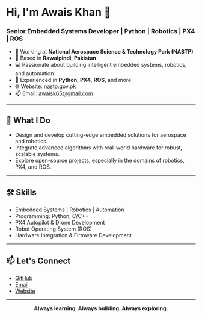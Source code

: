 # Hi, I'm Awais Khan 👋

### Senior Embedded Systems Developer | Python | Robotics | PX4 | ROS

- 🏢 Working at **National Aerospace Science & Technology Park (NASTP)**
- 📍 Based in **Rawalpindi, Pakistan**
- 💻 Passionate about building intelligent embedded systems, robotics, and automation
- 🔬 Experienced in **Python**, **PX4**, **ROS**, and more
- 🌐 Website: [nastp.gov.pk](https://nastp.gov.pk/)
- 📫 Email: awaisk65@gmail.com

---

## 🚀 What I Do

- Design and develop cutting-edge embedded solutions for aerospace and robotics.
- Integrate advanced algorithms with real-world hardware for robust, scalable systems.
- Explore open-source projects, especially in the domains of robotics, PX4, and ROS.

---

## 🛠️ Skills

- Embedded Systems | Robotics | Automation
- Programming: Python, C/C++
- PX4 Autopilot & Drone Development
- Robot Operating System (ROS)
- Hardware Integration & Firmware Development

---

## 📫 Let's Connect

- [GitHub](https://github.com/awaisk65)
- [Email](mailto:awaisk65@gmail.com)
- [Website](https://nastp.gov.pk/)

---

<p align="center">
  <b>Always learning. Always building. Always exploring.</b>
</p>
